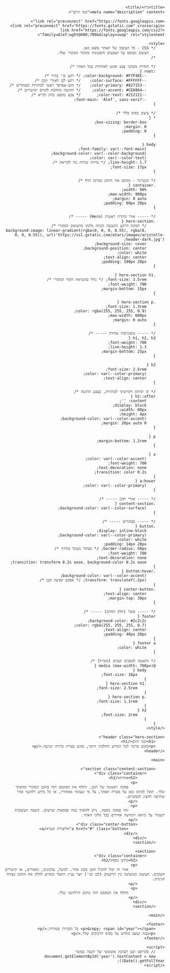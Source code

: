 <!DOCTYPE html>
<html lang="he" dir="rtl">
<head>
    <meta charset="UTF-8">
    <meta name="viewport" content="width=device-width, initial-scale=1.0">
    
    <title>בית</title>
    <meta name="description" content="זמני היום">
    
    <link rel="preconnect" href="https://fonts.googleapis.com">
    <link rel="preconnect" href="https://fonts.gstatic.com" crossorigin>
    <link href="https://fonts.googleapis.com/css2?family=Alef:wght@400;700&display=swap" rel="stylesheet">

    <style>
        /* CSS - כל העיצוב של האתר נמצא כאן.
           העיצוב מבוסס על הצבעים והסגנונות מהקוד המקורי שלך.
        */

        /* הגדרת משתני צבע ופונט לאחידות בכל האתר */
        :root {
            --color-background: #F7F4EE; /* רקע בז' בהיר */
            --color-surface: #FFFFFF;    /* רקע לבן לאזורי תוכן */
            --color-primary: #827153;    /* חום-אפרפר ראשי לכותרות וכפתורים */
            --color-accent: #CEA964;     /* הדגשה מוזהבת לקווים וקישורים */
            --color-text: #212121;       /* צבע טקסט כהה וקריא */
            --font-main: 'Alef', sans-serif;
        }

        /* עיצוב בסיס כללי */
        * {
            box-sizing: border-box;
            margin: 0;
            padding: 0;
        }

        body {
            font-family: var(--font-main);
            background-color: var(--color-background);
            color: var(--color-text);
            line-height: 1.7; /* מרווח שורות נוח לקריאה */
            font-size: 17px;
        }
        
        /* קונטיינר - ממקם את התוכן במרכז הדף */
        .container {
            width: 90%;
            max-width: 900px;
            margin: 0 auto;
            padding: 60px 20px;
        }
        
        /* ----- אזור כותרת ראשית (Hero) ----- */
        .hero-section {
            /* תמונת הרקע והשכבה הכהה נלקחו מהעיצוב המקורי */
            background-image: linear-gradient(rgba(0, 0, 0, 0.55), rgba(0, 0, 0, 0.55)), url('https://ssl.gstatic.com/atari/images/aristotle-header-dark.jpg');
            background-size: cover;
            background-position: center;
            color: white;
            text-align: center;
            padding: 100px 20px;
        }

        .hero-section h1 {
            font-size: 3.5rem; /* גודל בהשראת הקוד המקורי */
            font-weight: 700;
            margin-bottom: 15px;
        }

        .hero-section p {
            font-size: 1.3rem;
            color: rgba(255, 255, 255, 0.9);
            max-width: 600px;
            margin: 0 auto;
        }
        
        /* ----- טיפוגרפיה אחידה ----- */
        h1, h2, h3 {
            font-weight: 700;
            line-height: 1.3;
            margin-bottom: 25px;
        }
        
        h2 {
            font-size: 2.5rem;
            color: var(--color-primary);
            text-align: center;
        }
        
        /* קו תחתון דקורטיבי לכותרות, בצבע הדגשה */
        h2::after {
            content: '';
            display: block;
            width: 80px;
            height: 4px;
            background-color: var(--color-accent);
            margin: 20px auto 0;
        }

        p {
            margin-bottom: 1.2rem;
        }
        
        a {
            color: var(--color-accent);
            font-weight: 700;
            text-decoration: none;
            transition: color 0.2s;
        }
        a:hover {
            color: var(--color-primary);
        }
        
        /* ----- אזורי תוכן ----- */
        .content-section {
            background-color: var(--color-surface);
        }

        /* ----- כפתורים ----- */
        .button {
            display: inline-block;
            background-color: var(--color-primary);
            color: white;
            padding: 14px 28px;
            border-radius: 50px; /* כפתור מעוגל מודרני */
            font-weight: 700;
            text-decoration: none;
            transition: transform 0.2s ease, background-color 0.2s ease;
        }
        .button:hover {
            background-color: var(--color-accent);
            transform: translateY(-2px); /* אפקט קפיצה קטן */
        }
        .center-button {
            text-align: center;
            margin-top: 30px;
        }
        
        /* ----- פוטר (חלק תחתון) ----- */
        footer {
            background-color: #2c2c2c;
            color: rgba(255, 255, 255, 0.7);
            text-align: center;
            padding: 40px 20px;
        }
        footer a {
            color: white;
        }

        /* התאמה למסכים קטנים (מובייל) */
        @media (max-width: 768px) {
            body {
                font-size: 16px;
            }
            .hero-section h1 {
                font-size: 2.5rem;
            }
            .hero-section p {
                font-size: 1.1rem;
            }
            h2 {
                font-size: 2rem;
            }
        }
    </style>
</head>
<body>

    <header class="hero-section">
        <h1>זמני היום</h1>
        <p>מקום מרכזי לכל המידע ההלכתי היומי, מוגש בצורה ברורה ונגישה.</p>
    </header>

    <main>

        <section class="content-section">
            <div class="container">
                <h2>אודות</h2>
                <p>
                    פסקה ראשונה של תוכן. החלף את הטקסט הזה בתוכן המקורי מהאתר שלך. תוכל לכתוב כאן על מטרת האתר, על מי שעומד מאחוריו, או כל מידע רלוונטי אחר שתרצה להציג למבקרים.
                </p>
                <p>
                    זוהי פסקה נוספת. ניתן להוסיף כמה פסקאות שרוצים. השפה העיצובית תשמור על מראה ותחושה אחידים בכל חלקי האתר.
                </p>
                <div class="center-button">
                    <a href="#" class="button">ליצירת קשר</a>
                </div>
            </div>
        </section>

        <section>
            <div class="container">
                <h2>מידע נוסף</h2>
                <p>
                    אזור זה יכול להכיל תוכן מסוג אחר. למשל, עדכונים, מאמרים, או קישורים חשובים. העיצוב המשתנה בין הרקעים (לבן ובז') יוצר עניין ויזואלי ומסייע לחלק את התוכן בצורה הגיונית.
                </p>
                <p>
                    החלף את הטקסט הזה בתוכן הרלוונטי שלך.
                </p>
            </div>
        </section>

    </main>

    <footer>
        <p>&copy; <span id="year"></span> כל הזכויות שמורות.</p>
        <p>נבנה ועוצב מחדש על בסיס הרכיבים שלך.</p>
    </footer>

    <script>
        // סקריפט קטן לעדכון אוטומטי של השנה בפוטר
        document.getElementById('year').textContent = new Date().getFullYear();
    </script>

</body>
</html>
